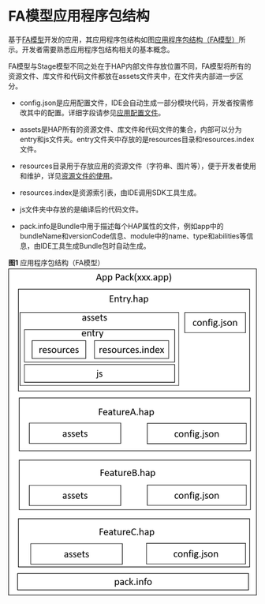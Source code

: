 # FA模型应用程序包结构


基于[FA模型](application-configuration-file-overview-fa.md)开发的应用，其应用程序包结构如图[应用程序包结构（FA模型）](figures/FA_3.png)所示。开发者需要熟悉应用程序包结构相关的基本概念。


FA模型与Stage模型不同之处在于HAP内部文件存放位置不同，FA模型将所有的资源文件、库文件和代码文件都放在assets文件夹中，在文件夹内部进一步区分。


- config.json是应用配置文件，IDE会自动生成一部分模块代码，开发者按需修改其中的配置。详细字段请参见[应用配置文件](app-structure.md)。

- assets是HAP所有的资源文件、库文件和代码文件的集合，内部可以分为entry和js文件夹。entry文件夹中存放的是resources目录和resources.index文件。

- resources目录用于存放应用的资源文件（字符串、图片等），便于开发者使用和维护，详见[资源文件的使用](../key-features/multi-device-app-dev/resource-usage.md/)。

- resources.index是资源索引表，由IDE调用SDK工具生成。

- js文件夹中存放的是编译后的代码文件。

- pack.info是Bundle中用于描述每个HAP属性的文件，例如app中的bundleName和versionCode信息、module中的name、type和abilities等信息，由IDE工具生成Bundle包时自动生成。


**图1** 应用程序包结构（FA模型）  
![FA_3](figures/FA_3.png)
